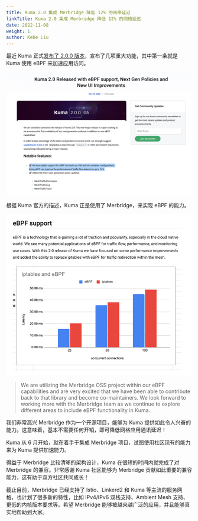 ```yaml
---
title: Kuma 2.0 集成 Merbridge 降低 12% 的网络延迟
linkTitle: Kuma 2.0 集成 Merbridge 降低 12% 的网络延迟
date: 2022-11-08
weight: 1
author: Kebe Liu
---
```


最近 Kuma 正式[发布了 2.0.0 版本](https://kuma.io/blog/2022/kuma-2-0-0/)，宣布了几项重大功能，其中第一条就是 Kuma 使用 eBPF 来加速应用访问。

![Kuma 2.0 发布预览](./imgs/kuma-2.0-release-preview.png)

根据 Kuma 官方的描述，Kuma 正是使用了 Merbridge，来实现 eBPF 的能力。

![Kuma 2.0 eBPF 与 iptables 性能对比](./imgs/kuma-2.0-ebpf-vs-iptables.png)

> We are utilizing the Merbridge OSS project within our eBPF capabilities and are very excited that we have been able to contribute back to that library and become co-maintainers. We look forward to working more with the Merbridge team as we continue to explore different areas to include eBPF functionality in Kuma.

我们非常高兴 Merbridge 作为一个开源项目，能够为 Kuma 提供如此令人兴奋的能力。这意味着，基本不需要任何开销，即可降低网格应用通讯延迟！

Kuma 从 6 月开始，就在着手于集成 Merbridge 项目，试图使用社区现有的能力来为 Kuma 提供加速能力。

得益于 Merbridge 比较清晰的架构设计，Kuma 在很短的时间内就完成了对 Merbridge 的兼容。非常感谢 Kuma 社区能够为 Merbridge 贡献如此重要的兼容能力，这有助于双方社区共同成长！

截止目前，Merbridge 已经支持了 Istio、Linkerd2 和 Kuma 等主流的服务网格，也计划了很多新的特性，比如 IPv4/IPv6 双栈支持、Ambient Mesh 支持、更低的内核版本要求等。希望 Merbridge 能够被越来越广泛的应用，并且能够真实地帮助到大家。

